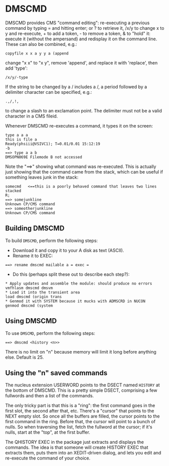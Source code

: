 # DMSCMD
DMSCMD provides CMS "command editing": re-executing a previous command by typing = and hitting enter; or ? to retrieve it, /x/y to change x to y and re-execute, + to add a token, - to remove a token, & to "hold" it: execute it (without the ampersand) and redisplay it on the command line. These can also be combined, e.g.:
```
copyfile x x a y y a (append
```
change "x x" to "x y", remove 'append', and replace it with 'replace', then add 'type':
```
/x/y/-type
```
If the string to be changed by a / includes a /, a period followed by a delimiter character can be specified, e.g.:
```
.,/,!,
```
to change a slash to an exclamation point. The delimiter must not be a valid character in a CMS fileid.

Whenever DMSCMD re-executes a command, it types it on the screen:
```
type a a a
this is file a
Ready(phsiii@VSIVC1); T=0.01/0.01 15:12:19
-b
==> type a a b
DMSOPN069E Filemode B not accessed
```
Note the "==>" showing what command was re-executed. This is actually just showing that the command came from the stack, which can be useful if something leaves junk in the stack:
```
somecmd   <==this is a poorly behaved command that leaves two lines stacked
R;
==> somejunkline
Unknown CP/CMS command
==> someotherjunkline
Unknown CP/CMS command
```
## Building DMSCMD
To build ``DMSCMD``, perform the following steps:
- Download it and copy it to your A disk as text (ASCII).
- Rename it to EXEC: 
```
==> rename dmscmd mailable a = exec =
```
- Do this (perhaps split these out to describe each step?):
```
* Apply updates and assemble the module: should produce no errors
vmfhlasm dmscmd dmsvm
* Load it into the transient area
load dmscmd (origin trans
* Genmod it with SYSTEM because it mucks with ADMSCRD in NUCON
genmod dmscmd (system
```

## Using DMSCMD
To use ``DMSCMD``, perform the following steps:

```
==> dmscmd <history <n>>
```

There is no limit on "n" because memory will limit it long before anything else. Default is 25.

## Using the "n" saved commands
The nucleus extension USERWORD points to the DSECT named ``HISTORY`` at the bottom of DMSCMD. This is a pretty simple DSECT, comprising a few fullwords and then a list of the commands. 

The only tricky part is that this is a "ring": the first command goes in the first slot, the second after that, etc. There's a "cursor" that points to the NEXT empty slot. So once all the buffers are filled, the cursor points to the first command in the ring. Before that, the cursor will point to a bunch of nulls. So when traversing the list, fetch the fullword at the cursor; if it's nulls, start at the "top", at the first buffer.

The QHISTORY EXEC in the package just extracts and displays the commands. The idea is that someone will create HISTORY EXEC that extracts them, puts them into an XEDIT-driven dialog, and lets you edit and re-execute the command of your choice.
